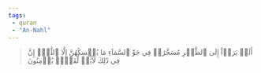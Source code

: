 ```yaml
---
tags: 
 - quran 
 - "An-Nahl"
---
```


> أَلَمۡ يَرَوۡاْ إِلَى ٱلطَّيۡرِ مُسَخَّرَٰتٖ فِي جَوِّ ٱلسَّمَآءِ مَا يُمۡسِكُهُنَّ إِلَّا ٱللَّهُۚ إِنَّ فِي ذَٰلِكَ لَأٓيَٰتٖ لِّقَوۡمٖ يُؤۡمِنُونَ
